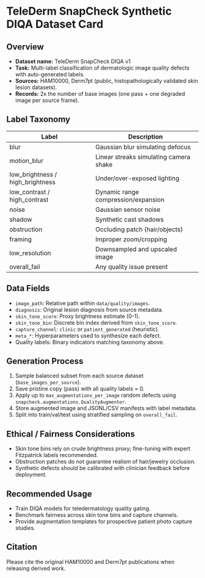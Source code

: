 # TeleDerm SnapCheck Synthetic DIQA Dataset Card

## Overview
- **Dataset name:** TeleDerm SnapCheck DIQA v1
- **Task:** Multi-label classification of dermatologic image quality defects with auto-generated labels.
- **Sources:** HAM10000, Derm7pt (public, histopathologically validated skin lesion datasets).
- **Records:** 2x the number of base images (one pass + one degraded image per source frame).

## Label Taxonomy
| Label | Description |
|-------|-------------|
| blur | Gaussian blur simulating defocus |
| motion_blur | Linear streaks simulating camera shake |
| low_brightness / high_brightness | Under/over-exposed lighting |
| low_contrast / high_contrast | Dynamic range compression/expansion |
| noise | Gaussian sensor noise |
| shadow | Synthetic cast shadows |
| obstruction | Occluding patch (hair/objects) |
| framing | Improper zoom/cropping |
| low_resolution | Downsampled and upscaled image |
| overall_fail | Any quality issue present |

## Data Fields
- `image_path`: Relative path within `data/quality/images`.
- `diagnosis`: Original lesion diagnosis from source metadata.
- `skin_tone_score`: Proxy brightness estimate (0-1).
- `skin_tone_bin`: Discrete bin index derived from `skin_tone_score`.
- `capture_channel`: `clinic` or `patient_generated` (heuristic).
- `meta_*`: Hyperparameters used to synthesize each defect.
- Quality labels: Binary indicators matching taxonomy above.

## Generation Process
1. Sample balanced subset from each source dataset (`base_images_per_source`).
2. Save pristine copy (pass) with all quality labels = 0.
3. Apply up to `max_augmentations_per_image` random defects using `snapcheck.augmentations.QualityAugmentor`.
4. Store augmented image and JSONL/CSV manifests with label metadata.
5. Split into train/val/test using stratified sampling on `overall_fail`.

## Ethical / Fairness Considerations
- Skin tone bins rely on crude brightness proxy; fine-tuning with expert Fitzpatrick labels recommended.
- Obstruction patches do not guarantee realism of hair/jewelry occlusion.
- Synthetic defects should be calibrated with clinician feedback before deployment.

## Recommended Usage
- Train DIQA models for teledermatology quality gating.
- Benchmark fairness across skin tone bins and capture channels.
- Provide augmentation templates for prospective patient photo capture studies.

## Citation
Please cite the original HAM10000 and Derm7pt publications when releasing derived work.

